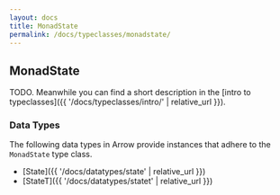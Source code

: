 ```yaml
---
layout: docs
title: MonadState
permalink: /docs/typeclasses/monadstate/
---
```


## MonadState

TODO. Meanwhile you can find a short description in the [intro to typeclasses]({{ '/docs/typeclasses/intro/' | relative_url }}).


### Data Types

The following data types in Arrow provide instances that adhere to the `MonadState` type class.

- [State]({{ '/docs/datatypes/state' | relative_url }})
- [StateT]({{ '/docs/datatypes/statet' | relative_url }})
